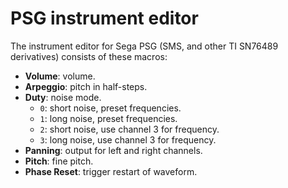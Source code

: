# PSG instrument editor

The instrument editor for Sega PSG (SMS, and other TI SN76489 derivatives) consists of these macros:

- **Volume**: volume.
- **Arpeggio**: pitch in half-steps.
- **Duty**: noise mode.
  - `0`: short noise, preset frequencies.
  - `1`: long noise, preset frequencies.
  - `2`: short noise, use channel 3 for frequency.
  - `3`: long noise, use channel 3 for frequency.
- **Panning**: output for left and right channels.
- **Pitch**: fine pitch.
- **Phase Reset**: trigger restart of waveform.
